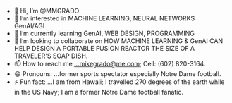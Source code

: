 - 👋 Hi, I’m @MMGRADO
- 👀 I’m interested in MACHINE LEARNING, NEURAL NETWORKS GenAI/AGI
- 🌱 I’m currently learning GenAI, WEB DESIGN, PROGRAMMING
- 💞️ I’m looking to collaborate on HOW MACHINE LEARNING & GenAI CAN HELP DESIGN A PORTABLE FUSION REACTOR THE SIZE OF A TRAVELER'S SOAP DISH.
- 📫 How to reach me ...mikegrado@me.com; Cell: (602) 820-3164.
- 😄 Pronouns: ...former sports spectator especially Notre Dame football.
- ⚡ Fun fact: ...I am from Hawaii; I travelled 270 degrees of the earth while in the US Navy; I am a former Notre Dame football fanatic.

<!---
MMGRADO/MMGRADO is a ✨ special ✨ repository because its `README.md` (this file) appears on your GitHub profile.
You can click the Preview link to take a look at your changes.
--->
